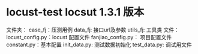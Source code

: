 # locust-test locsut 1.3.1 版本
文件夹：
    case_fj：压测用例 
    data_fj: 接口url及参数 
    utils_fj: 工具类
文件：
    locust_config.py：locust 配置文件
    fanjiao_config.py： 项目配置文件
    constant.py：基本配置
    init_data.py: 测试数据初始化
    test_data.py: 调试用文件
